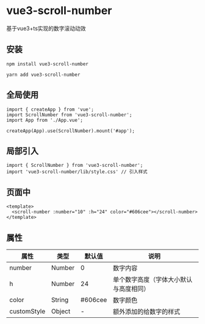 # vue3-scroll-number
基于vue3+ts实现的数字滚动动效

## 安装
```
npm install vue3-scroll-number
```
```
yarn add vue3-scroll-number
```
## 全局使用
```
import { createApp } from 'vue';
import ScrollNumber from 'vue3-scroll-number';
import App from './App.vue';

createApp(App).use(ScrollNumber).mount('#app');
```
## 局部引入
```
import { ScrollNumber } from 'vue3-scroll-number';
import 'vue3-scroll-number/lib/style.css' // 引入样式
```
## 页面中
```
<template>
  <scroll-number :number="10" :h="24" color="#606cee"></scroll-number>
</template>  
```
## 属性
| 属性 | 类型 | 默认值 | 说明 |
| ---- | ---- | ---- | ---- |
| number | Number | 0 | 数字内容 |
| h | Number | 24 | 单个数字高度（字体大小默认与高度相同） |
| color | String | #606cee | 数字颜色 |
| customStyle | Object | - | 额外添加的给数字的样式 |
